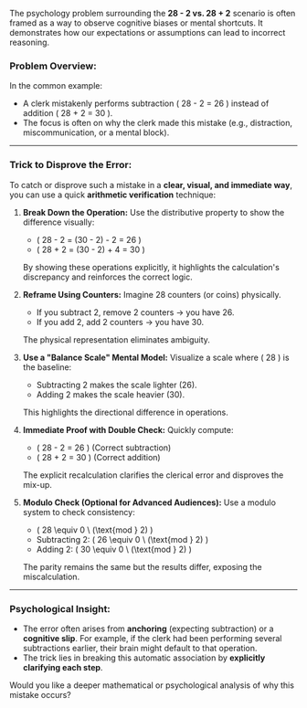 The psychology problem surrounding the **28 - 2 vs. 28 + 2** scenario is often framed as a way to observe cognitive biases or mental shortcuts. It demonstrates how our expectations or assumptions can lead to incorrect reasoning.

### Problem Overview:
In the common example:
- A clerk mistakenly performs subtraction \( 28 - 2 = 26 \) instead of addition \( 28 + 2 = 30 \).
- The focus is often on why the clerk made this mistake (e.g., distraction, miscommunication, or a mental block).

---

### Trick to Disprove the Error:
To catch or disprove such a mistake in a **clear, visual, and immediate way**, you can use a quick **arithmetic verification** technique:

1. **Break Down the Operation:**
   Use the distributive property to show the difference visually:
   - \( 28 - 2 = (30 - 2) - 2 = 26 \)
   - \( 28 + 2 = (30 - 2) + 4 = 30 \)

   By showing these operations explicitly, it highlights the calculation's discrepancy and reinforces the correct logic.

2. **Reframe Using Counters:**
   Imagine 28 counters (or coins) physically.
   - If you subtract 2, remove 2 counters → you have 26.
   - If you add 2, add 2 counters → you have 30.

   The physical representation eliminates ambiguity.

3. **Use a "Balance Scale" Mental Model:**
   Visualize a scale where \( 28 \) is the baseline:
   - Subtracting 2 makes the scale lighter (26).
   - Adding 2 makes the scale heavier (30).

   This highlights the directional difference in operations.

4. **Immediate Proof with Double Check:**
   Quickly compute:
   - \( 28 - 2 = 26 \) (Correct subtraction)
   - \( 28 + 2 = 30 \) (Correct addition)

   The explicit recalculation clarifies the clerical error and disproves the mix-up.

5. **Modulo Check (Optional for Advanced Audiences):**
   Use a modulo system to check consistency:
   - \( 28 \equiv 0 \ (\text{mod } 2) \)
   - Subtracting 2: \( 26 \equiv 0 \ (\text{mod } 2) \)
   - Adding 2: \( 30 \equiv 0 \ (\text{mod } 2) \)

   The parity remains the same but the results differ, exposing the miscalculation.

---

### Psychological Insight:
- The error often arises from **anchoring** (expecting subtraction) or a **cognitive slip**. For example, if the clerk had been performing several subtractions earlier, their brain might default to that operation.
- The trick lies in breaking this automatic association by **explicitly clarifying each step**.

Would you like a deeper mathematical or psychological analysis of why this mistake occurs?
